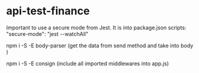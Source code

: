 # api-test-finance

Important to use a secure mode from Jest. It is into package.json scripts: "secure-mode": "jest --watchAll"

npm i -S -E body-parser (get the data from send method and take into body )

npm i -S -E consign (include all imported middlewares into app.js)